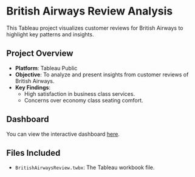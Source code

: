 # British Airways Review Analysis

This Tableau project visualizes customer reviews for British Airways to highlight key patterns and insights.

## Project Overview
- **Platform**: Tableau Public
- **Objective**: To analyze and present insights from customer reviews of British Airways.
- **Key Findings**:
  - High satisfaction in business class services.
  - Concerns over economy class seating comfort.

## Dashboard
You can view the interactive dashboard [here](https://public.tableau.com/app/profile/mehmet.ali.kamilo.lu/viz/BritishAirwaysReview_17307322768870/Dashboard1).

## Files Included
- `BritishAirwaysReview.twbx`: The Tableau workbook file.
